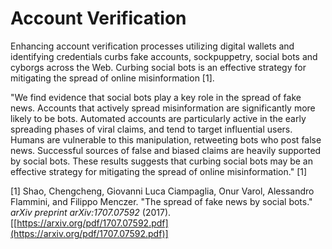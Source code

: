 # Account Verification
Enhancing account verification processes utilizing digital wallets and identifying credentials curbs fake accounts, sockpuppetry, social bots and cyborgs across the Web. Curbing social bots is an effective strategy for mitigating the spread of online misinformation [1].

"We find evidence that social bots play a key role in the spread of fake news. Accounts that actively spread misinformation are significantly more likely to be bots. Automated accounts are particularly active in the early spreading phases of viral claims, and tend to target influential users. Humans are vulnerable to this manipulation, retweeting bots who post false news. Successful sources of false and biased claims are heavily supported by social bots. These results suggests that curbing social bots may be an effective strategy for mitigating the spread of online misinformation." [1]

[1] Shao, Chengcheng, Giovanni Luca Ciampaglia, Onur Varol, Alessandro Flammini, and Filippo Menczer. "The spread of fake news by social bots." _arXiv preprint arXiv:1707.07592_ (2017). [[https://arxiv.org/pdf/1707.07592.pdf](https://arxiv.org/pdf/1707.07592.pdf)]
